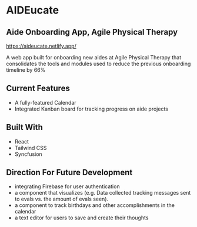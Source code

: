# AIDEucate
## Aide Onboarding App, Agile Physical Therapy

https://aideucate.netlify.app/

A web app built for onboarding new aides at Agile Physical Therapy that consolidates the tools and modules used to reduce the previous onboarding timeline by 66%

## Current Features
* A fully-featured Calendar
* Integrated Kanban board for tracking progress on aide projects

## Built With
* React
* Tailwind CSS
* Syncfusion

## Direction For Future Development
* integrating Firebase for user authentication
* a component that visualizes (e.g. Data collected tracking messages sent to evals vs. the amount of evals seen).
* a component to track birthdays and other accomplishments in the calendar
* a text editor for users to save and create their thoughts

